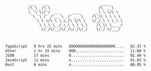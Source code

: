 <div align="center">
<pre><code>
 __    __                        ____      
/\ \  /\ \                      /\  _`\    
\ `\`\\/'/  __      ___       __\ \ \/\ \  
 `\ `\ /' /'__`\  /' _ `\    /\_\\ \ \ \ \ 
   `\ \ \/\ \ \.\_/\ \/\ \   \/_/_\ \ \_\ \
     \ \_\ \__/.\_\ \_\ \_\    /\_\\ \____/
      \/_/\/__/\/_/\/_/\/_/    \/_/ \/___/ 
                                           

</code></pre>

<!--START_SECTION:waka-->

```txt
TypeScript   9 hrs 25 mins   OOOOOOOOOOOOOOOOOOOO0....   82.37 %
Other        1 hr 15 mins    OO0......................   11.00 %
JSON         17 mins         0........................   02.49 %
JavaScript   11 mins         o........................   01.62 %
Rust         6 mins          o........................   00.95 %
```

<!--END_SECTION:waka-->

